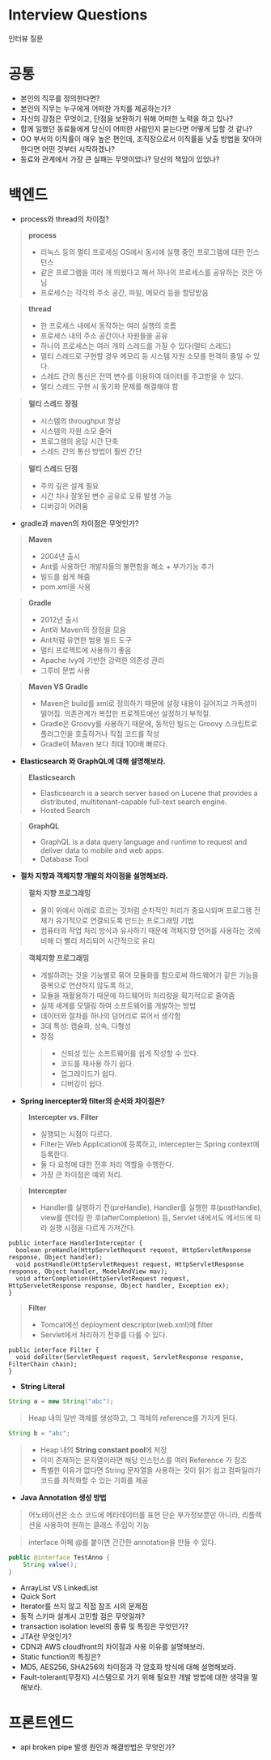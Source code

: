 # Interview Questions
인터뷰 질문


# 공통 
- 본인의 직무를 정의한다면?
- 본인의 직무는 누구에게 어떠한 가치를 제공하는가?
- 자신의 강점은 무엇이고, 단점을 보완하기 위해 어떠한 노력을 하고 있나?
- 함께 일했던 동료들에게 당신이 어떠한 사람인지 묻는다면 어떻게 답할 것 같나?
- OO 부서의 이직률이 매우 높은 편인데, 조직장으로서 이직률을 낮출 방법을 찾아야 한다면 어떤 것부터 시작하겠나?
- 동료와 관계에서 가장 큰 실패는 무엇이었나? 당신의 책임이 있었나?


# 백엔드
 - process와 thread의 차이점?
> **process**
> - 리눅스 등의 멀티 프로세싱 OS에서 동시에 실행 중인 프로그램에 대한 인스턴스
> - 같은 프로그램을 여러 개 띄웠다고 해서 하나의 프로세스를 공유하는 것은 아님
> - 프로세스는 각각의 주소 공간, 파일, 메모리 등을 할당받음

> **thread**
> - 한 프로세스 내에서 동작하는 여러 실행의 흐름
> - 프로세스 내의 주소 공간이나 자원들을 공유
> - 하나의 프로세스는 여러 개의 스레드를 가질 수 있다(멀티 스레드)
> - 멀티 스레드로 구현할 경우 메모리 등 시스템 자원 소모를 현격히 줄일 수 있다.
> - 스레드 간의 통신은 전역 변수를 이용하여 데이터를 주고받을 수 있다.
> - 멀티 스레드 구현 시 동기화 문제를 해결해야 함

> **멀티 스레드 장점**
>  - 시스템의 throughput 향상
>  - 시스템의 자원 소모 줄어
>  - 프로그램의 응답 시간 단축
>  - 스레드 간의 통신 방법이 훨씬 간단

> **멀티 스레드 단점**
>  - 주의 깊은 설계 필요
>  - 시간 차나 잘못된 변수 공유로 오류 발생 가능
>  - 디버깅이 어려움


- gradle과 maven의 차이점은 무엇인가?
> **Maven**
>  - 2004년 출시
>  - Ant를 사용하던 개발자들의 불편함을 해소 + 부가기능 추가
>  - 빌드를 쉽게 해줌
>  - pom.xml을 사용

> **Gradle**
>  - 2012년 출시
>  - Ant와 Maven의 장점을 모음
>  - Ant처럼 유연한 범용 빌드 도구
>  - 멀티 프로젝트에 사용하기 좋음
>  - Apache Ivy에 기반한 강력한 의존성 관리
>  - 그루비 문법 사용

> **Maven VS Gradle**
> - Maven은 build를 xml로 정의하기 때문에 설정 내용이 길어지고 가독성이 떨어짐. 의존관계가 복잡한 프로젝트에선 설정하기 부적절.
> - Gradle은 Groovy를 사용하기 때문에, 동적인 빌드는 Groovy 스크립트로 플러그인을 호출하거나 직접 코드를 작성
> - Gradle이 Maven 보다 최대 100배 빠르다.


- **Elasticsearch 와 GraphQL에 대해 설명해보라.**
> **Elasticsearch**
> - Elasticsearch is a search server based on Lucene that provides a distributed, multitenant-capable full-text search engine.
> - Hosted Search

> **GraphQL**
> - GraphQL is a data query language and runtime to request and deliver data to mobile and web apps.
> - Database Tool


- **절차 지향과 객체지향 개발의 차이점을 설명해보라.**
> **절차 지향 프로그래밍**
> - 물이 위에서 아래로 흐르는 것처럼 순차적인 처리가 중요시되며 프로그램 전체가 유기적으로 연결되도록 만드는 프로그래밍 기법
> - 컴퓨터의 작업 처리 방식과 유사하기 때문에 객체지향 언어를 사용하는 것에 비해 더 빨리 처리되어 시간적으로 유리

> **객체지향 프로그래밍**
> - 개발하려는 것을 기능별로 묶어 모듈화를 함으로써 하드웨어가 같은 기능을 중복으로 연산하지 않도록 하고,
> - 모듈을 재활용하기 때문에 하드웨어의 처리량을 획기적으로 줄여줌
> - 실제 세계를 모델링 하여 소프트웨어를 개발하는 방법
> - 데이터와 절차를 하나의 덩어리로 묶어서 생각함
> - 3대 특성: 캡슐화, 상속, 다형성
> - 장점
>> - 신뢰성 있는 소프트웨어를 쉽게 작성할 수 있다.
>> - 코드를 재사용 하기 쉽다.
>> - 업그레이드가 쉽다.
>> - 디버깅이 쉽다.

- **Spring inercepter와 filter의 순서와 차이점은?**
> **Intercepter vs. Filter**
> - 실행되는 시점이 다르다.
> - Filter는 Web Application에 등록하고, intercepter는 Spring context에 등록한다.
> - 둘 다 요청에 대한 전후 처리 역할을 수행한다.
> - 가장 큰 차이점은 예외 처리.

> **Intercepter**
> - Handler를 실행하기 전(preHandle), Handler를 실행한 후(postHandle), view를 렌더링 한 후(afterCompletion) 등, Servlet 내에서도 메서드에 따라 실행 시점을 다르게 가져간다.
```
public interface HandlerInterceptor {
  boolean preHandle(HttpServletRequest request, HttpServletResponse response, Object handler);
  void postHandle(HttpServletRequest request, HttpServletResponse response, Object handler, ModelAndView mav);
  void afterCompletion(HttpServletRequest request, HttpServeletResponse response, Object handler, Exception ex);
}
```

> **Filter**
> - Tomcat에선 deployment descriptor(web.xml)에 filter 
> - Servlet에서 처리하기 전후를 다룰 수 있다.
```
public interface Filter {
  void doFilter(ServletRequest request, ServletResponse response, FilterChain chain);
}
```

- **String Literal**
```java
String a = new String("abc");
```
> Heap 내의 일반 객체를 생성하고, 그 객체의 reference를 가지게 된다.
```java
String b = "abc";
```
> - Heap 내의 **String constant pool**에 저장
> - 이미 존재하는 문자열이라면 해당 인스턴스를 여러 Reference 가 참조
> - 특별한 이유가 없다면 String 문자열을 사용하는 것이 읽기 쉽고 컴파일러가 코드를 최적화할 수 있는 기회를 제공


- **Java Annotation 생성 방법**
> 어노테이션은 소스 코드에 메타데이터를 표현
> 단순 부가정보뿐만 아니라, 리플렉션을 사용하여 원하는 클래스 주입이 가능

> interface 아페 @를 붙이면 간간한 annotation을 만들 수 있다.
```java
public @interface TestAnno {
    String value();
}
```


- ArrayList VS LinkedList
- Quick Sort
- Iterator를 쓰지 않고 직접 참조 시의 문제점
- 동적 스키마 설계시 고민할 점은 무엇일까?
- transaction isolation level의 종류 및 특징은 무엇인가?
- JTA란 무엇인가?
- CDN과 AWS cloudfront의 차이점과 사용 이유를 설명해보라.
- Static function의 특징은?
- MD5, AES256, SHA256의 차이점과 각 암호화 방식에 대해 설명해보라.
- Fault-tolerant(무정지) 시스템으로 가기 위해 필요한 개발 방법에 대한 생각을 말해보라.

# 프론트엔드
- api broken pipe 발생 원인과 해결방법은 무엇인가?
